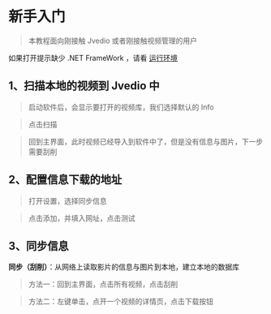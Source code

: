 # 新手入门

> 本教程面向刚接触 Jvedio 或者刚接触视频管理的用户

如果打开提示缺少 .NET FrameWork ，请看 [运行环境](Introduction_2)

## 1、扫描本地的视频到 Jvedio 中

>启动软件后，会显示要打开的视频库，我们选择默认的 Info

>点击扫描

>回到主界面，此时视频已经导入到软件中了，但是没有信息与图片，下一步需要刮削


## 2、配置信息下载的地址

>打开设置，选择同步信息


>点击添加，并填入网址，点击测试



## 3、同步信息

**同步（刮削）**：从网络上读取影片的信息与图片到本地，建立本地的数据库

>方法一：回到主界面，点击所有视频，点击刮削


>方法二：左键单击，点开一个视频的详情页，点击下载按钮